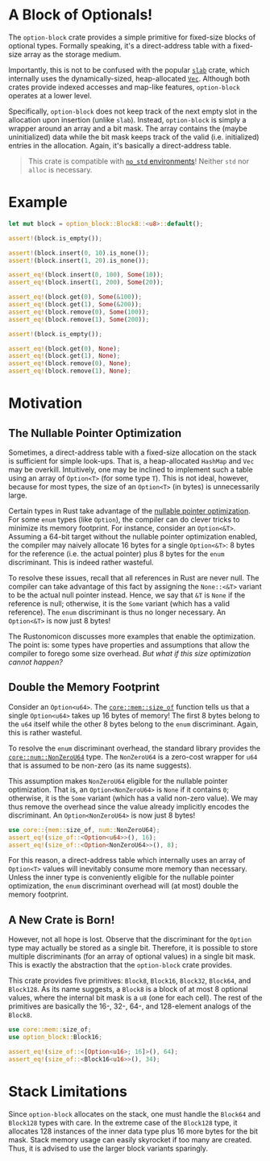 # A Block of Optionals!
The `option-block` crate provides a simple primitive for fixed-size blocks of optional types. Formally speaking, it's a direct-address table with a fixed-size array as the storage medium.

Importantly, this is not to be confused with the popular [`slab`](https://github.com/tokio-rs/slab) crate, which internally uses the dynamically-sized, heap-allocated [`Vec`](https://doc.rust-lang.org/nightly/alloc/vec/struct.Vec.html). Although both crates provide indexed accesses and map-like features, `option-block` operates at a lower level.

Specifically, `option-block` does not keep track of the next empty slot in the allocation upon insertion (unlike `slab`). Instead, `option-block` is simply a wrapper around an array and a bit mask. The array contains the (maybe uninitialized) data while the bit mask keeps track of the valid (i.e. initialized) entries in the allocation. Again, it's basically a direct-address table.

> This crate is compatible with [`no_std` environments](https://docs.rust-embedded.org/book/intro/no-std.html)! Neither `std` nor `alloc` is necessary.

# Example
```rust
let mut block = option_block::Block8::<u8>::default();

assert!(block.is_empty());

assert!(block.insert(0, 10).is_none());
assert!(block.insert(1, 20).is_none());

assert_eq!(block.insert(0, 100), Some(10));
assert_eq!(block.insert(1, 200), Some(20));

assert_eq!(block.get(0), Some(&100));
assert_eq!(block.get(1), Some(&200));
assert_eq!(block.remove(0), Some(100));
assert_eq!(block.remove(1), Some(200));

assert!(block.is_empty());

assert_eq!(block.get(0), None);
assert_eq!(block.get(1), None);
assert_eq!(block.remove(0), None);
assert_eq!(block.remove(1), None);
```

# Motivation
## The Nullable Pointer Optimization
Sometimes, a direct-address table with a fixed-size allocation on the stack is sufficient for simple look-ups. That is, a heap-allocated `HashMap` and `Vec` may be overkill. Intuitively, one may be inclined to implement such a table using an array of `Option<T>` (for some type `T`). This is not ideal, however, because for most types, the size of an `Option<T>` (in bytes) is unnecessarily large.

Certain types in Rust take advantage of the [nullable pointer optimization](https://doc.rust-lang.org/nomicon/ffi.html#the-nullable-pointer-optimization). For some `enum` types (like `Option`), the compiler can do clever tricks to minimize its memory footprint. For instance, consider an `Option<&T>`. Assuming a 64-bit target without the nullable pointer optimization enabled, the compiler may naively allocate 16 bytes for a single `Option<&T>`: 8 bytes for the reference (i.e. the actual pointer) plus 8 bytes for the `enum` discriminant. This is indeed rather wasteful.

To resolve these issues, recall that all references in Rust are never null. The compiler can take advantage of this fact by assigning the `None::<&T>` variant to be the actual null pointer instead. Hence, we say that `&T` is `None` if the reference is null; otherwise, it is the `Some` variant (which has a valid reference). The `enum` discriminant is thus no longer necessary. An `Option<&T>` is now just 8 bytes!

The Rustonomicon discusses more examples that enable the optimization. The point is: some types have properties and assumptions that allow the compiler to forego some size overhead. _But what if this size optimization cannot happen?_

## Double the Memory Footprint
Consider an `Option<u64>`. The [`core::mem::size_of`](https://doc.rust-lang.org/nightly/core/mem/fn.size_of.html) function tells us that a single `Option<u64>` takes up 16 bytes of memory! The first 8 bytes belong to the `u64` itself while the other 8 bytes belong to the `enum` discriminant. Again, this is rather wasteful.

To resolve the `enum` discriminant overhead, the standard library provides the [`core::num::NonZeroU64`](https://doc.rust-lang.org/nightly/core/num/struct.NonZeroU64.html) type. The `NonZeroU64` is a zero-cost wrapper for `u64` that is assumed to be non-zero (as its name suggests).

This assumption makes `NonZeroU64` eligible for the nullable pointer optimization. That is, an `Option<NonZeroU64>` is `None` if it contains `0`; otherwise, it is the `Some` variant (which has a valid non-zero value). We may thus remove the overhead since the value already implicitly encodes the discriminant. An `Option<NonZeroU64>` is now just 8 bytes!

```rust
use core::{mem::size_of, num::NonZeroU64};
assert_eq!(size_of::<Option<u64>>(), 16);
assert_eq!(size_of::<Option<NonZeroU64>>(), 8);
```

For this reason, a direct-address table which internally uses an array of `Option<T>` values will inevitably consume more memory than necessary. Unless the inner type is conveniently eligible for the nullable pointer optimization, the `enum` discriminant overhead will (at most) double the memory footprint.

## A New Crate is Born!
However, not all hope is lost. Observe that the discriminant for the `Option` type may actually be stored as a single bit. Therefore, it is possible to store multiple discriminants (for an array of optional values) in a single bit mask. This is exactly the abstraction that the `option-block` crate provides.

This crate provides five primitives: `Block8`, `Block16`, `Block32`, `Block64`, and `Block128`. As its name suggests, a `Block8` is a block of at most 8 optional values, where the internal bit mask is a `u8` (one for each cell). The rest of the primitives are basically the 16-, 32-, 64-, and 128-element analogs of the `Block8`.

```rust
use core::mem::size_of;
use option_block::Block16;

assert_eq!(size_of::<[Option<u16>; 16]>(), 64);
assert_eq!(size_of::<Block16<u16>>(), 34);
```

# Stack Limitations
Since `option-block` allocates on the stack, one must handle the `Block64` and `Block128` types with care. In the extreme case of the `Block128` type, it allocates 128 instances of the inner data type plus 16 more bytes for the bit mask. Stack memory usage can easily skyrocket if too many are created. Thus, it is advised to use the larger block variants sparingly.
